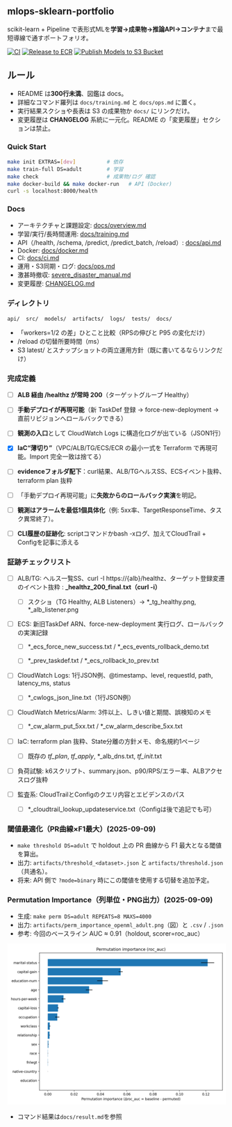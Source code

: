 ## mlops-sklearn-portfolio

scikit-learn + Pipeline で表形式MLを**学習→成果物→推論API→コンテナ**まで最短導線で通すポートフォリオ。

[![CI](https://github.com/Nickelth/mlops-sklearn-portfolio/actions/workflows/ci.yml/badge.svg)](../../actions)
[![Release to ECR](https://github.com/Nickelth/mlops-sklearn-portfolio/actions/workflows/release-ecr.yml/badge.svg)](../../actions)
[![Publish Models to S3 Bucket](https://github.com/Nickelth/mlops-sklearn-portfolio/actions/workflows/push-s3.yml/badge.svg)](../../actions)

## ルール

* README は**300行未満**、図鑑は docs。
* 詳細なコマンド羅列は `docs/training.md` と `docs/ops.md` に置く。
* 実行結果スクショや長表は S3 の成果物か `docs/` にリンクだけ。
* 変更履歴は **CHANGELOG** 系統に一元化。README の「変更履歴」セクションは禁止。

### Quick Start
```bash
make init EXTRAS=[dev]          # 依存
make train-full DS=adult        # 学習
make check                      # 成果物/ログ 確認
make docker-build && make docker-run   # API (Docker)
curl -s localhost:8000/health
```

### Docs

* アーキテクチャと課題設定: [docs/overview.md](docs/overview.md)
* 学習/実行/長時間運用: [docs/training.md](docs/training.md)
* API（/health, /schema, /predict, /predict\_batch, /reload）: [docs/api.md](docs/api.md)
* Docker: [docs/docker.md](docs/docker.md)
* CI: [docs/ci.md](docs/ci.md)
* 運用・S3同期・ログ: [docs/ops.md](docs/ops.md)
* 激甚時撤収: [severe\_disaster\_manual.md](docs/severe_disaster_manual.md)
* 変更履歴: [CHANGELOG.md](docs/CHANGELOG.md)

### ディレクトリ

```
api/  src/  models/  artifacts/  logs/  tests/  docs/
```

- 「workers=1/2 の差」ひとこと比較（RPSの伸びと P95 の変化だけ）
- /reload の切替所要時間（ms）
- S3 latest/ とスナップショットの両立運用方針（既に書いてるならリンクだけ）

### 完成定義

- [ ] **ALB 経由 /healthz が常時 200**（ターゲットグループ Healthy） 

- [ ] **手動デプロイが再現可能**（新 TaskDef 登録 → force-new-deployment → 直前リビジョンへロールバックできる） 

- [ ] **観測の入口**として CloudWatch Logs に構造化ログが出ている（JSON1行） 

- [x] **IaC“薄切り”**（VPC/ALB/TG/ECS/ECR の最小一式を Terraform で再現可能。Import 完全一致は捨てる） 

- [ ] **evidenceフォルダ配下**：curl結果、ALB/TGヘルスSS、ECSイベント抜粋、terraform plan 抜粋 

- [ ] 「手動デプロイ再現可能」に**失敗からのロールバック実演**を明記。

- [ ] **観測はアラームを最低1個具体化**（例: 5xx率、TargetResponseTime、タスク異常終了）。 

- [ ] **CLI履歴の証跡化**: scriptコマンドかbash -xログ、加えてCloudTrail + Configを記事に添える

### 証跡チェックリスト

- [ ] ALB/TG: ヘルス一覧SS、curl -I https://{alb}/healthz、ターゲット登録変遷のイベント抜粋 : **_healthz_200_final.txt（curl -i）**

    - [ ] スクショ（TG Healthy, ALB Listeners）→ *_tg_healthy.png, *_alb_listener.png

- [ ] ECS: 新旧TaskDef ARN、force-new-deployment 実行ログ、ロールバックの実演記録

    - [ ] *_ecs_force_new_success.txt / *_ecs_events_rollback_demo.txt

    - [ ] *_prev_taskdef.txt / *_ecs_rollback_to_prev.txt

- [ ] CloudWatch Logs: 1行JSON例、@timestamp、level, requestId, path, latency_ms, status

    - [ ] *_cwlogs_json_line.txt（1行JSON例）

- [ ] CloudWatch Metrics/Alarm: 3件以上、しきい値と期間、誤検知のメモ

    - [ ] *_cw_alarm_put_5xx.txt / *_cw_alarm_describe_5xx.txt

- [ ] IaC: terraform plan 抜粋、State分離の方針メモ、命名規約1ページ

    - [ ] 既存の *_tf_plan_*, *_tf_apply_*, *_alb_dns.txt, *_tf_init_*.txt

- [ ] 負荷試験: k6スクリプト、summary.json、p90/RPS/エラー率、ALBアクセスログ抜粋

- [ ] 監査系: CloudTrailとConfigのクエリ内容とエビデンスのパス

    - [ ] *_cloudtrail_lookup_updateservice.txt（Configは後で追記でも可）

### 閾値最適化（PR曲線×F1最大）(2025-09-09)

- `make threshold DS=adult` で holdout 上の PR 曲線から F1 最大となる閾値を算出。
- 出力: `artifacts/threshold_<dataset>.json` と `artifacts/threshold.json`（共通名）。
- 将来: API 側で `?mode=binary` 時にこの閾値を使用する切替を追加予定。

### Permutation Importance（列単位・PNG出力）(2025-09-09)
- 生成: `make perm DS=adult REPEATS=8 MAXS=4000`
- 出力: `artifacts/perm_importance_openml_adult.png`（図）と `.csv` / `.json`
- 参考: 今回のベースライン AUC ≈ 0.91（holdout, scorer=roc_auc）

![Permutation importance (adult)](artifacts/perm_importance_openml_adult.png)

- コマンド結果は`docs/result.md`を参照